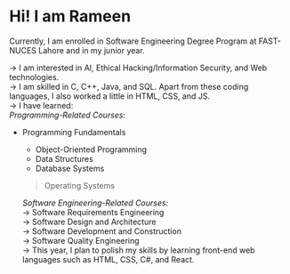 # Hi! I am Rameen

Currently, I am enrolled in Software Engineering Degree Program at FAST-NUCES Lahore and in my junior year.  

-> I am interested in AI, Ethical Hacking/Information Security, and Web technologies.  
-> I am skilled in C, C++, Java, and SQL. Apart from these coding languages, I also worked a little in HTML, CSS, and JS.  
-> I have learned:  
    *Programming-Related Courses:*  
  * Programming Fundamentals  
    * Object-Oriented Programming  
    * Data Structures  
    * Database Systems  
    > Operating Systems 
     
    *Software Engineering-Related Courses:*  
    -> Software Requirements Engineering  
    -> Software Design and Architecture  
    -> Software Development and Construction  
    -> Software Quality Engineering  
-> This year, I plan to polish my skills by learning front-end web languages such as HTML, CSS, C#, and React.  
